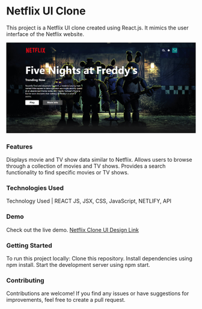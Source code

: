 # Netflix UI Clone
This project is a Netflix UI clone created using React.js. It mimics the user interface of the Netflix website.

![UIimage](./public/assets/img/readmeimg.png)

### Features
Displays movie and TV show data similar to Netflix.
Allows users to browse through a collection of movies and TV shows.
Provides a search functionality to find specific movies or TV shows.

### Technologies Used
Technology Used | REACT JS, JSX, CSS, JavaScript, NETLIFY, API

### Demo
Check out the live demo.
[Netflix Clone UI Design Link](https://netflixuiclone-git-main-harsh-kumars-projects-93aba863.vercel.app/)


### Getting Started
To run this project locally:
Clone this repository.
Install dependencies using npm install.
Start the development server using npm start.

### Contributing
Contributions are welcome! If you find any issues or have suggestions for improvements, feel free to create a pull request.